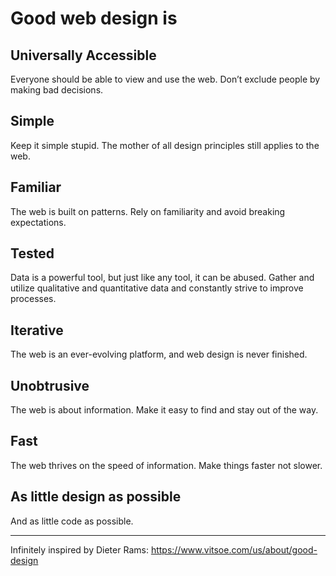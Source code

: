 
# Good web design is

## Universally Accessible

Everyone should be able to view and use the web. Don’t exclude people by making bad decisions.

## Simple

Keep it simple stupid. The mother of all design principles still applies to the web.

## Familiar

The web is built on patterns. Rely on familiarity and avoid breaking expectations.

## Tested

Data is a powerful tool, but just like any tool, it can be abused. Gather and utilize qualitative and quantitative data and constantly strive to improve processes.

## Iterative

The web is an ever-evolving platform, and web design is never finished.

## Unobtrusive

The web is about information. Make it easy to find and stay out of the way.

## Fast

The web thrives on the speed of information. Make things faster not slower.

## As little design as possible

And as little code as possible.

---

Infinitely inspired by Dieter Rams:
https://www.vitsoe.com/us/about/good-design

